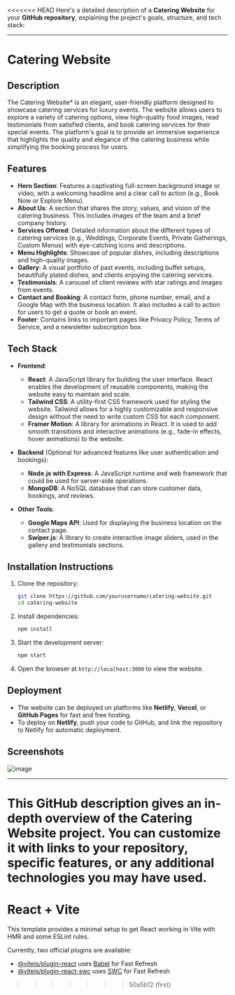<<<<<<< HEAD
Here's a detailed description of a **Catering Website** for your **GitHub repository**, explaining the project's goals, structure, and tech stack:

---

# Catering Website

## Description
The Catering Website* is an elegant, user-friendly platform designed to showcase catering services for luxury events. The website allows users to explore a variety of catering options, view high-quality food images, read testimonials from satisfied clients, and book catering services for their special events. The platform's goal is to provide an immersive experience that highlights the quality and elegance of the catering business while simplifying the booking process for users.

## Features
- **Hero Section**: Features a captivating full-screen background image or video, with a welcoming headline and a clear call to action (e.g., Book Now or Explore Menu).
- **About Us**: A section that shares the story, values, and vision of the catering business. This includes images of the team and a brief company history.
- **Services Offered**: Detailed information about the different types of catering services (e.g., Weddings, Corporate Events, Private Gatherings, Custom Menus) with eye-catching icons and descriptions.
- **Menu Highlights**: Showcase of popular dishes, including descriptions and high-quality images.
- **Gallery**: A visual portfolio of past events, including buffet setups, beautifully plated dishes, and clients enjoying the catering services.
- **Testimonials**: A carousel of client reviews with star ratings and images from events.
- **Contact and Booking**: A contact form, phone number, email, and a Google Map with the business location. It also includes a call to action for users to get a quote or book an event.
- **Footer**: Contains links to important pages like Privacy Policy, Terms of Service, and a newsletter subscription box.

## **Tech Stack**
- **Frontend**: 
  - **React**: A JavaScript library for building the user interface. React enables the development of reusable components, making the website easy to maintain and scale.
  - **Tailwind CSS**: A utility-first CSS framework used for styling the website. Tailwind allows for a highly customizable and responsive design without the need to write custom CSS for each component.
  - **Framer Motion**: A library for animations in React. It is used to add smooth transitions and interactive animations (e.g., fade-in effects, hover animations) to the website.

- **Backend** (Optional for advanced features like user authentication and bookings):
  - **Node.js with Express**: A JavaScript runtime and web framework that could be used for server-side operations.
  - **MongoDB**: A NoSQL database that can store customer data, bookings, and reviews.

- **Other Tools**:
  - **Google Maps API**: Used for displaying the business location on the contact page.
  - **Swiper.js**: A library to create interactive image sliders, used in the gallery and testimonials sections.

## **Installation Instructions**
1. Clone the repository:
   ```bash
   git clone https://github.com/yourusername/catering-website.git
   cd catering-website
   ```

2. Install dependencies:
   ```bash
   npm install
   ```

3. Start the development server:
   ```bash
   npm start
   ```

4. Open the browser at `http://localhost:3000` to view the website.

## **Deployment**
- The website can be deployed on platforms like **Netlify**, **Vercel**, or **GitHub Pages** for fast and free hosting.
- To deploy on **Netlify**, push your code to GitHub, and link the repository to Netlify for automatic deployment.

## **Screenshots**
![image](https://github.com/user-attachments/assets/052f839a-a7fc-4178-a8d8-697546dd4688)


---

This GitHub description gives an in-depth overview of the **Catering Website** project. You can customize it with links to your repository, specific features, or any additional technologies you may have used.
=======
# React + Vite

This template provides a minimal setup to get React working in Vite with HMR and some ESLint rules.

Currently, two official plugins are available:

- [@vitejs/plugin-react](https://github.com/vitejs/vite-plugin-react/blob/main/packages/plugin-react/README.md) uses [Babel](https://babeljs.io/) for Fast Refresh
- [@vitejs/plugin-react-swc](https://github.com/vitejs/vite-plugin-react-swc) uses [SWC](https://swc.rs/) for Fast Refresh
>>>>>>> 50a5b12 (first)
